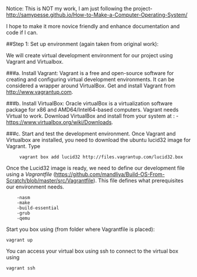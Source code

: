 Notice: This is NOT my work, I am just following the project- http://samypesse.github.io/How-to-Make-a-Computer-Operating-System/

I hope to make it more novice friendly and enhance documentation and code if I can.

##Step 1: Set up environment (again taken from original work):

We will create virtual development environment for our project using Vagrant and Virtualbox.   

###a. Install Vagrant:
Vagrant is a free and open-source software for creating and configuring virtual development environments. It can be considered a wrapper around VirtualBox. 
Get and install Vagrant from http://www.vagrantup.com.

###b. Install VirtualBox:
Oracle virtualBox is a virtualization software package for x86 and AMD64/Intel64-based computers.
Vagrant needs Virtual to work. 
Download VirtualBox and install from your system at :
-https://www.virtualbox.org/wiki/Downloads.
    
###c. Start and test the development environment.
Once Vagrant and Virtualbox are installed, you need to download the ubuntu lucid32 image for Vagrant. Type

```
     vagrant box add lucid32 http://files.vagrantup.com/lucid32.box
```
Once the Lucid32 image is ready, we need to define our development file using a *Vagrantfile* (https://github.com/mandliya/Build-OS-From-Scratch/blob/master/src/Vagrantfile). This file defines what prerequisites our environment needs.
```    
    -nasm
    -make
    -build-essential
    -grub
    -qemu
```
Start you box using (from folder where Vagrantfile is placed):
```
vagrant up
```
You can access your virtual box using ssh to connect to the virtual box using 

```
vagrant ssh
```

